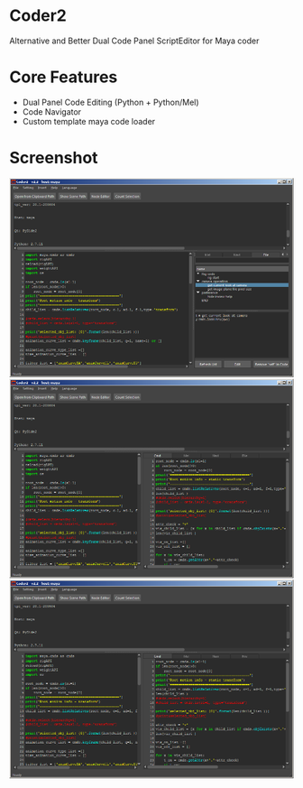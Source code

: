 # Coder2
Alternative and Better Dual Code Panel ScriptEditor for Maya coder


Core Features
===================
  * Dual Panel Code Editing (Python + Python/Mel)
  * Code Navigator
  * Custom template maya code loader
  
Screenshot
===================

![Coder2_v2.2_20200721_01.png](notes/Coder2_v2.2_20200721_01.png?raw=true)
![Coder2_v2.2_20200721_02.png](notes/Coder2_v2.2_20200721_02.png?raw=true)
![Coder2_v2.2_20200721_03.png](notes/Coder2_v2.2_20200721_02.png?raw=true)
